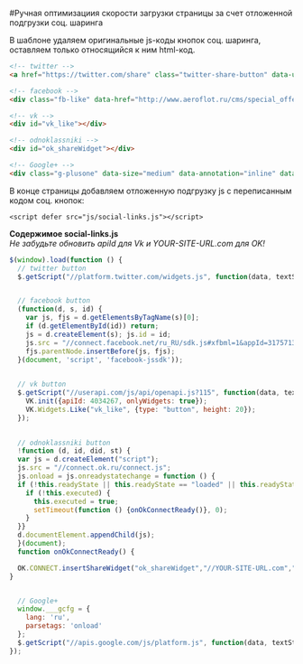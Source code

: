 #Ручная оптимизациия скорости загрузки страницы за счет отложенной подгрузки соц. шаринга

В шаблоне удаляем оригинальные js-коды кнопок соц. шаринга, оставляем только относящийся к ним html-код.
```html
<!-- twitter -->
<a href="https://twitter.com/share" class="twitter-share-button" data-url="http://www.aeroflot.ru/cms/special_offers/karaganda" data-text="Приобретайте билеты на новый прямой рейс от Аэрофлота — Караганда - Москва! http://www.aeroflot.ru/cms/special_offers/karaganda" data-via="aeroflot" data-lang="ru">Твитнуть</a>

<!-- facebook -->
<div class="fb-like" data-href="http://www.aeroflot.ru/cms/special_offers/karaganda" data-send="false" data-layout="button_count" data-width="130" data-show-faces="true"></div>

<!-- vk -->
<div id="vk_like"></div>

<!-- odnoklassniki -->
<div id="ok_shareWidget"></div>

<!-- Google+ -->
<div class="g-plusone" data-size="medium" data-annotation="inline" data-width="120"></div>
```
В конце страницы добавляем отложенную подгрузку js с переписанным кодом соц. кнопок:
```
<script defer src="js/social-links.js"></script>
```

**Содержимое social-links.js**  
_Не забудьте обновить apiId для Vk и YOUR-SITE-URL.com для OK!_
```javascript
$(window).load(function () {
  // twitter button
  $.getScript("//platform.twitter.com/widgets.js", function(data, textStatus, jqxhr) {});


  // facebook button
  (function(d, s, id) {
    var js, fjs = d.getElementsByTagName(s)[0];
    if (d.getElementById(id)) return;
    js = d.createElement(s); js.id = id;
    js.src = "//connect.facebook.net/ru_RU/sdk.js#xfbml=1&appId=317571361622394&version=v2.0";
    fjs.parentNode.insertBefore(js, fjs);
  }(document, 'script', 'facebook-jssdk'));
          

  // vk button
  $.getScript("//userapi.com/js/api/openapi.js?115", function(data, textStatus, jqxhr) {
    VK.init({apiId: 4034267, onlyWidgets: true});
    VK.Widgets.Like("vk_like", {type: "button", height: 20});
  });
        

  // odnoklassniki button
  !function (d, id, did, st) {
  var js = d.createElement("script");
  js.src = "//connect.ok.ru/connect.js";
  js.onload = js.onreadystatechange = function () {
  if (!this.readyState || this.readyState == "loaded" || this.readyState == "complete") {
    if (!this.executed) {
      this.executed = true;
      setTimeout(function () {onOkConnectReady()}, 0);
    }
  }}
  d.documentElement.appendChild(js);
  }(document);
  function onOkConnectReady() {

  OK.CONNECT.insertShareWidget("ok_shareWidget","//YOUR-SITE-URL.com","{width:145,height:30,st:'straight',sz:20,ck:1}");
}


  // Google+
  window.___gcfg = {
    lang: 'ru',
    parsetags: 'onload'
  };
  $.getScript("//apis.google.com/js/platform.js", function(data, textStatus, jqxhr) {});
});
```
